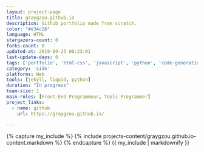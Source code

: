 ```yaml
---
layout: project-page
title: graygzou.github.io
description: Github portfolio made from scratch.
color: "#e34c26"
language: HTML
stargazers-count: 0
forks-count: 0
updated-at: 2019-09-23 00:23:01
last-update-days: 0
tags: ['portfolio', 'html-css', 'javascript', 'python', 'code-generation', 'github-api']
category: 'side'
platforms: Web
tools: [jekyll, liquid, python]
duration: "In progress"
team-size: 1
main-roles: [Front-End Programmeur, Tools Programmer]
project_links:
  - name: github
    url: https://graygzou.github.io/

---
```

<!---
Gregoire Boiron <gregoire.boiron@gmail.com>
Copyright (c) 2018-2019 Gregoire Boiron  All Rights Reserved.
--->

{% capture my_include %}
{% include projects-content/graygzou.github.io-content.markdown %}
{% endcapture %}
{{ my_include | markdownify }}
